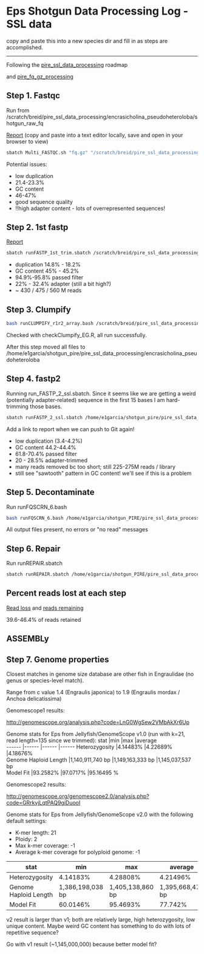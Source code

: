 # Eps Shotgun Data Processing Log -SSL data

copy and paste this into a new species dir and fill in as steps are accomplished.

---

Following the [pire_ssl_data_processing](https://github.com/philippinespire/pire_ssl_data_processing) roadmap 

and [pire_fq_gz_processing](https://github.com/philippinespire/pire_fq_gz_processing)

## Step 1. Fastqc

Run from /scratch/breid/pire_ssl_data_processing/encrasicholina_pseudoheteroloba/shotgun_raw_fq

[Report](https://raw.githubusercontent.com/philippinespire/pire_ssl_data_processing/main/encrasicholina_pseudoheteroloba/Multi_FASTQC/multiqc_report_fq.gz.html?token=GHSAT0AAAAAABHRMAUPRYBB4LKD3R5VCJGYYTMRXZA) (copy and paste into a text editor locally, save and open in your browser to view)
```sh
sbatch Multi_FASTQC.sh "fq.gz" "/scratch/breid/pire_ssl_data_processing/encrasicholina_pseudoheteroloba/shotgun_raw_fq" 
```

Potential issues:

* low duplication
* 21.4-23.3%
* GC content
* 46-47%
* good sequence quality
* !!high adapter content - lots of overrepresented sequences!

## Step 2. 1st fastp

[Report](https://raw.githubusercontent.com/philippinespire/pire_ssl_data_processing/main/encrasicholina_pseudoheteroloba/fq_fp1/1st_fastp_report.html?token=GHSAT0AAAAAABHRMAUOT6S7S7CDFSEDOILOYTP5RWQ)

```sh
sbatch runFASTP_1st_trim.sbatch /scratch/breid/pire_ssl_data_processing/encrasicholina_pseudoheteroloba/shotgun_raw_fq /scratch/breid/pire_ssl_data_processing/encrasicholina_pseudoheteroloba/fq_fp1
```

* duplication 14.8% - 18.2%
* GC content 45% - 45.2%
* 94.9%-95.8% passed filter
* 22% - 32.4% adapter (still a bit high?)
* ~ 430 / 475 / 560 M reads

## Step 3. Clumpify

```sh
bash runCLUMPIFY_r1r2_array.bash /scratch/breid/pire_ssl_data_processing/encrasicholina_pseudoheteroloba/fq_fp1 /scratch/breid/pire_ssl_data_processing/encrasicholina_pseudoheteroloba/fq_fp1_clmp /scratch/breid 20
```

Checked with checkClumpify_EG.R, all run successfully.

After this step moved all files to /home/e1garcia/shotgun_pire/pire_ssl_data_processing/encrasicholina_pseudoheteroloba

## Step 4. fastp2

Running run_FASTP_2_ssl.sbatch. Since it seems like we are getting a weird (potentially adapter-related) sequence in the first 15 bases I am hard-trimming those bases. 

```sh
sbatch runFASTP_2_ssl.sbatch /home/e1garcia/shotgun_pire/pire_ssl_data_processing/encrasicholina_pseudoheteroloba/fq_fp1_clmp /home/e1garcia/shotgun_pire/pire_ssl_data_processing/encrasicholina_pseudoheteroloba/fq_fp1_clmp_fp2 15
```

Add a link to report when we can push to Git again! 

* low duplication (3.4-4.2%)
* GC content 44.2-44.4%
* 61.8-70.4% passed filter
* 20 - 28.5% adapter-trimmed
* many reads removed bc too short; still 225-275M reads / library
* still see "sawtooth" pattern in GC content! we'll see if this is a problem

## Step 5. Decontaminate

Run runFQSCRN_6.bash

```sh
bash runFQSCRN_6.bash /home/e1garcia/shotgun_PIRE/pire_ssl_data_processing/encrasicholina_pseudoheteroloba/fq_fp1_clmp_fp2 /home/e1garcia/shotgun_PIRE/pire_ssl_data_processing/encrasicholina_pseudoheteroloba/fq_fp1_clmp_fp2_fqscrn 20
```

All output files present, no errors or "no read" messages

## Step 6. Repair

Run runREPAIR.sbatch

```sh
sbatch runREPAIR.sbatch /home/e1garcia/shotgun_PIRE/pire_ssl_data_processing/encrasicholina_pseudoheteroloba/fq_fp1_clmp_fp2_fqscrn /home/e1garcia/shotgun_PIRE/pire_ssl_data_processing/encrasicholina_pseudoheteroloba/fq_fp1_clmp_fp2_fqscrn_repaired 40
```

## Percent reads lost at each step

[Read loss](https://github.com/philippinespire/pire_ssl_data_processing/blob/main/encrasicholina_pseudoheteroloba/preprocess_read_change/readLoss_table.tsv) and [reads remaining](https://github.com/philippinespire/pire_ssl_data_processing/blob/main/encrasicholina_pseudoheteroloba/preprocess_read_change/readsRemaining_table.tsv)

39.6-46.4% of reads retained

## ASSEMBLy

## Step 7. Genome properties

Closest matches in genome size database are other fish in Engraulidae (no genus or species-level match).

Range from c value 1.4 (Engraulis japonica) to 1.9 (Engraulis mordax / Anchoa delicatissima)

Genomescope1 results:

http://genomescope.org/analysis.php?code=LnG0WgSew2VMbAkXr6Up

Genome stats for Eps from Jellyfish/GenomeScope v1.0 (run with k=21, read length=135 since we trimmed): 
stat	|min	|max	|average	
------	|------	|------	|------	
Heterozygosity	|4.14483%	|4.22689%	|4.18676%	
Genome Haploid Length	|1,140,911,740 bp	|1,149,163,333 bp	|1,145,037,537 bp	
Model Fit	|93.2582%	|97.0717%	|95.16495 %	

Genomescope2 results:

http://genomescope.org/genomescope2.0/analysis.php?code=GRrkvjLqtPAQ9giDuooI

Genome stats for Eps from Jellyfish/GenomeScope v2.0 with the following default settings:
* K-mer length: 21
* Ploidy: 2
* Max k-mer coverage: -1
* Average k-mer coverage for polyploid genome: -1

stat    |min    |max    |average
------  |------ |------ |------
Heterozygosity  |4.14183%      |4.28808%|      4.21496%
Genome Haploid Length   |1,386,198,038 bp |1,405,138,860 bp |1,395,668,479 bp
Model Fit       |60.0146%       |95.4693%       |77.742%


v2 result is larger than v1; both are relatively large, high heterozygosity, low unique content. Maybe weird GC content has something to do with lots of repetitive sequence?

Go with v1 result (~1,145,000,000) because better model fit?

